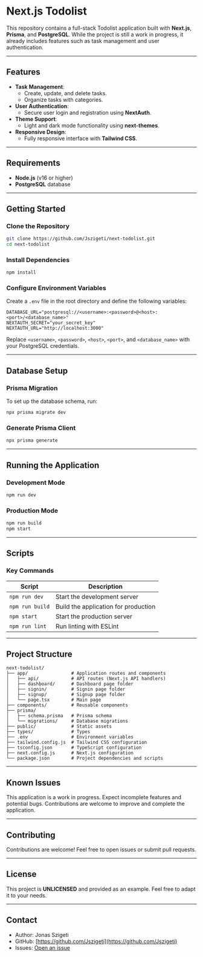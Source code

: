 # Next.js Todolist

This repository contains a full-stack Todolist application built with **Next.js**, **Prisma**, and **PostgreSQL**. While the project is still a work in progress, it already includes features such as task management and user authentication.

---

## Features

- **Task Management**:
  - Create, update, and delete tasks.
  - Organize tasks with categories.
- **User Authentication**:
  - Secure user login and registration using **NextAuth**.
- **Theme Support**:
  - Light and dark mode functionality using **next-themes**.
- **Responsive Design**:
  - Fully responsive interface with **Tailwind CSS**.

---

## Requirements

- **Node.js** (v16 or higher)
- **PostgreSQL** database

---

## Getting Started

### Clone the Repository

```bash
git clone https://github.com/Jszigeti/next-todolist.git
cd next-todolist
```

### Install Dependencies

```bash
npm install
```

### Configure Environment Variables

Create a `.env` file in the root directory and define the following variables:

```env
DATABASE_URL="postgresql://<username>:<password>@<host>:<port>/<database_name>"
NEXTAUTH_SECRET="your_secret_key"
NEXTAUTH_URL="http://localhost:3000"
```

Replace `<username>`, `<password>`, `<host>`, `<port>`, and `<database_name>` with your PostgreSQL credentials.

---

## Database Setup

### Prisma Migration

To set up the database schema, run:

```bash
npx prisma migrate dev
```

### Generate Prisma Client

```bash
npx prisma generate
```

---

## Running the Application

### Development Mode

```bash
npm run dev
```

### Production Mode

```bash
npm run build
npm start
```

---

## Scripts

### Key Commands

| Script          | Description                          |
| --------------- | ------------------------------------ |
| `npm run dev`   | Start the development server         |
| `npm run build` | Build the application for production |
| `npm start`     | Start the production server          |
| `npm run lint`  | Run linting with ESLint              |

---

## Project Structure

```plaintext
next-todolist/
├── app/                # Application routes and components
│   ├── api/            # API routes (Next.js API handlers)
│   ├── dashboard/      # Dashboard page folder
│   ├── signin/         # Signin page folder
│   ├── signup/         # Signup page folder
│   └── page.tsx        # Main page
├── components/         # Reusable components
├── prisma/
│   ├── schema.prisma   # Prisma schema
│   └── migrations/     # Database migrations
├── public/             # Static assets
├── types/              # Types
├── .env                # Environment variables
├── tailwind.config.js  # Tailwind CSS configuration
├── tsconfig.json       # TypeScript configuration
├── next.config.js      # Next.js configuration
└── package.json        # Project dependencies and scripts
```

---

## Known Issues

This application is a work in progress. Expect incomplete features and potential bugs. Contributions are welcome to improve and complete the application.

---

## Contributing

Contributions are welcome! Feel free to open issues or submit pull requests.

---

## License

This project is **UNLICENSED** and provided as an example. Feel free to adapt it to your needs.

---

## Contact

- Author: Jonas Szigeti
- GitHub: [https://github.com/Jszigeti](https://github.com/Jszigeti)
- Issues: [Open an issue](https://github.com/Jszigeti/next-todolist/issues)
